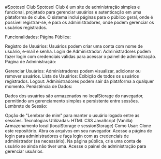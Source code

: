 #Spotosol Club
Spotosol Club é um site de administração simples e funcional, projetado para gerenciar usuários e autenticação em uma plataforma de clube. O sistema inclui páginas para o público geral, onde é possível registrar-se, e para os administradores, onde podem gerenciar os usuários registrados.

Funcionalidades:
Página Pública:

Registro de Usuários: Usuários podem criar uma conta com nome de usuário, e-mail e senha.
Login de Administrador: Administradores podem fazer login com credenciais válidas para acessar o painel de administração.
Página de Administração:

Gerenciar Usuários: Administradores podem visualizar, adicionar ou remover usuários.
Lista de Usuários: Exibição de todos os usuários registrados.
Logout: Administradores podem sair da plataforma a qualquer momento.
Persistência de Dados:

Dados dos usuários são armazenados no localStorage do navegador, permitindo um gerenciamento simples e persistente entre sessões.
Lembrete de Sessão:

Opção de "Lembrar de mim" para manter o usuário logado entre as sessões.
Tecnologias Utilizadas:
HTML
CSS
JavaScript (Vanilla)
Armazenamento local (localStorage e sessionStorage)
Como Usar:
Clone este repositório.
Abra os arquivos em seu navegador.
Acesse a página de login para administradores e faça login com as credenciais de administrador (se necessário).
Na página pública, crie uma conta de usuário se ainda não tiver uma.
Acesse o painel de administração para gerenciar usuários.
